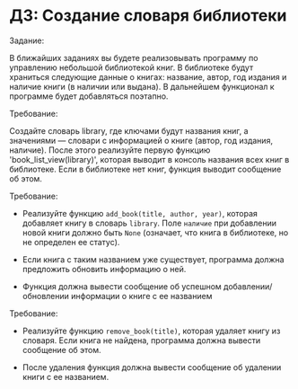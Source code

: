 # ДЗ: Создание словаря библиотеки

Задание: 

В ближайших заданиях вы будете реализовывать программу по управлению небольшой библиотекой книг. В библиотеке будут храниться следующие данные о книгах: название, автор, год издания и наличие книги (в наличии или выдана). В дальнейшем функционал к программе будет добавляться поэтапно.

Требование:

Создайте словарь library, где ключами будут названия книг, а значениями — словари с информацией о книге (автор, год издания, наличие).  После этого реализуйте первую функцию 'book_list_view(library)', которая выводит в консоль названия всех книг в библиотеке. Если в библиотеке нет книг, функция выводит сообщение об этом.

Требование:

   - Реализуйте функцию `add_book(title, author, year)`, которая добавляет книгу в словарь `library`. Поле `наличие` при добавлении новой книги должно быть `None` (означает, что книга в библиотеке, но не определен ее статус).

   - Если книга с таким названием уже существует, программа должна предложить обновить информацию о ней.

   - Функция должна вывести сообщение об успешном добавлении/обновлении информации о книге с ее названием

Требование:

   - Реализуйте функцию `remove_book(title)`, которая удаляет книгу из словаря. Если книга не найдена, программа должна вывести сообщение об этом.

   - После удаления функция должна вывести сообщение об удалении книги с ее названием.